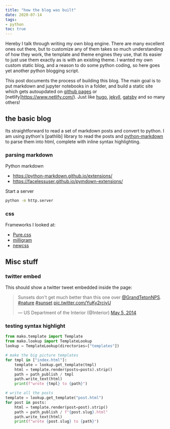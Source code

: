 ```yaml
---
title: "how the blog was built"
date: 2020-07-14
tags:
- python
toc: true
---
```


Hereby I talk through writing my own blog engine. There are many excellent ones out there, but to customize any of them takes so much understanding of how they work, the template and theme engines they use, that its easier to just use them exactly as is with an existing theme. I wanted my own custom static blog, and a reason to do some python coding, so here goes yet another python blogging script.

This post documents the process of building this blog. The main goal is to put markdown and jupyter notebooks in a folder, and build a static site which gets autoupdated on [github pages](https://pages.github.com/) or [netlify]https://www.netlify.com/). Just like [hugo](https://gohugo.io/), [jekyll](https://jekyllrb.com/), [gatsby](https://www.gatsbyjs.org/) and so many others!

## the basic blog

Its straightforward to read a set of markdown posts and convert to python. I am using python's [pathlib] library to read the posts and [python-markdown](https://python-markdown.github.io/) to parse them into html, complete with inline syntax highlighting.

### parsing markdown

Python markdown 

- https://python-markdown.github.io/extensions/
- https://facelessuser.github.io/pymdown-extensions/



Start a server

```bash
python -m http.server
```



### css

Frameworks I looked at:

- [Pure.css](https://purecss.io/)
- [milligram](https://milligram.io/)
- [newcss](https://newcss.net/)



## Misc stuff

### twitter embed

This should show a twitter tweet embedded inside the page:

<blockquote class="twitter-tweet"><p lang="en" dir="ltr">Sunsets don&#39;t get much better than this one over <a href="https://twitter.com/GrandTetonNPS?ref_src=twsrc%5Etfw">@GrandTetonNPS</a>. <a href="https://twitter.com/hashtag/nature?src=hash&amp;ref_src=twsrc%5Etfw">#nature</a> <a href="https://twitter.com/hashtag/sunset?src=hash&amp;ref_src=twsrc%5Etfw">#sunset</a> <a href="http://t.co/YuKy2rcjyU">pic.twitter.com/YuKy2rcjyU</a></p>&mdash; US Department of the Interior (@Interior) <a href="https://twitter.com/Interior/status/463440424141459456?ref_src=twsrc%5Etfw">May 5, 2014</a></blockquote> <script async src="https://platform.twitter.com/widgets.js" charset="utf-8"></script>

### testing syntax highlight

```python
from mako.template import Template
from mako.lookup import TemplateLookup
lookup = TemplateLookup(directories=["templates"])

# make the big picture templates
for tmpl in ["index.html"]:
    template = lookup.get_template(tmpl)
    html = template.render(posts=posts).strip()
    path = path_publish / tmpl
    path.write_text(html)
    print(f"wrote {tmpl} to {path}")

# write all the posts
template = lookup.get_template("post.html")
for post in posts:
    html = template.render(post=post).strip()
    path = path_publish / f"{post.slug}.html"
    path.write_text(html)
    print(f"wrote {post.slug} to {path}")
```